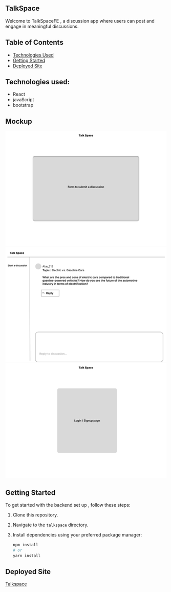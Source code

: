 ## TalkSpace 

Welcome to TalkSpaceFE , a discussion app where users can post and engage in meaningful discussions. 

## Table of Contents
- [Technologies Used](#technologies-used)
- [Getting Started](#getting-started)
- [Deployed Site](#deployed-site)


## Technologies used:
- React
- javaScript
- bootstrap

## Mockup
![Create a discussion](./create.png)
![Home page](./Home.png)
![Login page](./login.png)

## Getting Started

To get started with the backend set up , follow these steps:

1. Clone this repository.
2. Navigate to the `talkspace` directory.
3. Install dependencies using your preferred package manager:

   ```bash
   npm install
   # or
   yarn install

## Deployed Site
[Talkspace](https://safehive-fe.vercel.app/)